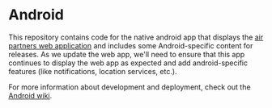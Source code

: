 # Android

This repository contains code for the native android app that displays the [air partners web application](https://github.com/airpartners/aq-web-client) 
and includes some Android-specific content for releases. As we update the web app, we'll need to ensure that this app continues
to display the web app as expected and add android-specific features (like notifications, location services, etc.).

For more information about development and deployment, check out the [Android wiki](https://github.com/airpartners/Android/wiki/).
